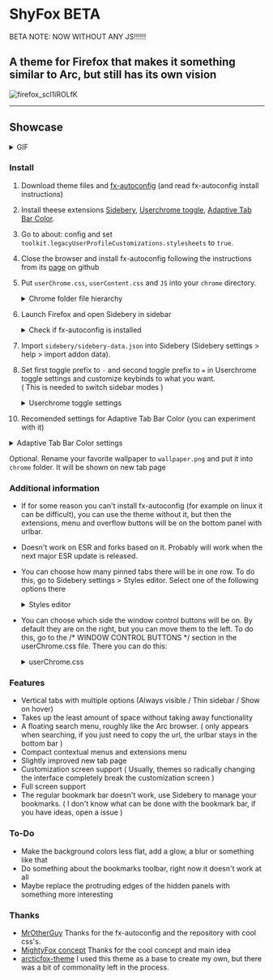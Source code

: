 # ShyFox   BETA

BETA NOTE: NOW WITHOUT ANY JS!!!!!!

A theme for Firefox that makes it something similar to Arc, but still has its own vision
------
![firefox_scl1iROLfK](https://github.com/Naezr/ShyFox/assets/95460152/3a29beaa-bfa9-49f8-b38f-a1b2cc12f3b5)

------

## Showcase
<details><summary>GIF</summary>

Window
![window](https://github.com/Naezr/ShyFox/assets/95460152/0a9f24b1-de38-42b9-a842-dd6197d1147d)
Fullscreen
![fullscreen](https://github.com/Naezr/ShyFox/assets/95460152/1f71cd04-d2fe-40ce-932b-8f4691aa8a2c)

</details>

### Install

1. Download theme files and [fx-autoconfig](https://github.com/MrOtherGuy/fx-autoconfig) (and read fx-autoconfig install instructions)     
2. Install theese extensions [Sidebery](https://addons.mozilla.org/en-US/firefox/addon/sidebery), [Userchrome toggle](https://addons.mozilla.org/en-US/firefox/addon/userchrome-toggle), [Adaptive Tab Bar Color](https://addons.mozilla.org/en-US/firefox/addon/adaptive-tab-bar-colour).     
3. Go to about: config and set `toolkit.legacyUserProfileCustomizations.stylesheets` to `true`.      
4. Close the browser and install fx-autoconfig following the instructions from its [page](https://github.com/MrOtherGuy/fx-autoconfig) on github
5. Put `userChrome.css`, `userContent.css` and `JS` into your `chrome` directory.
    <details><summary>Chrome folder file hierarchy</summary>
           
         chrome        
         ├ JS     
         │ └ move-buttons.uc.js     
         ├ utils       
         │ └ important files for fx-autoconfig work     
         ├ userChrome.css
         └ userContent.css

        (You can delete `CSS` and `resources` folders because it just examples for fx-autoconfig developers. This folders don't used in this theme)

   </details>
7. Launch Firefox and open Sidebery in sidebar
    <details><summary>Check if fx-autoconfig is installed</summary>

    A new menu item appears       
    ![изображение](https://github.com/Naezr/ShyFox/assets/95460152/2d4ef84a-0b3a-4630-a8ee-069b66107edf)

    </details>
  
8. Import `sidebery/sidebery-data.json` into Sidebery (Sidebery settings > help > import addon data).
9. Set first toggle prefix to `-` and second toggle prefix to `=` in Userchrome toggle settings and customize keybinds to what you want.       
    ( This is needed to switch sidebar modes )      <details><summary>Userchrome toggle settings</summary> !![изображение](https://github.com/Naezr/ShyFox/assets/95460152/855f9f9f-ed1c-49a6-b3d5-ccdc1ee56cab)
 </details>     
 
10. Recomended settings for Adaptive Tab Bar Color (you can experiment with it)

<details><summary>Adaptive Tab Bar Color settings</summary>  
    
![изображение](https://github.com/Naezr/ShyFox/assets/95460152/657a3809-ba99-4ebb-87fd-536762621bf4)  </details>

Optional. Rename your favorite wallpaper to `wallpaper.png` and put it into `chrome` folder. It will be shown on new tab page

### Additional information     
 - If for some reason you can't install fx-autoconfig (for example on linux it can be difficult), you can use the theme without it, but then the extensions, menu and overflow buttons will be on the bottom panel with urlbar.
 - Doesn't work on ESR and forks based on it. Probably will work when the next major ESR update is released.
 - You can choose how many pinned tabs there will be in one row. To do this, go to Sidebery settings > Styles editor. Select one of the following options there
   <details><summary>Styles editor</summary>
   
   ![Без имени](https://github.com/Naezr/ShyFox/assets/95460152/8be41969-a83f-4f1d-a530-8cb7aa6e2c47)
   
   </details>
 - You can choose which side the window control buttons will be on. By default they are on the right, but you can move them to the left. To do this, go to the /* WINDOW CONTROL BUTTONS */ section in the userChrome.css file. There you can do this:    
   <details><summary>userChrome.css</summary>
   
   ![Без имеdasdни](https://github.com/Naezr/ShyFox/assets/95460152/b3840862-7d17-47c1-ba15-dbd931654fa5)
   
   </details>
 
### Features    

 - Vertical tabs with multiple options (Always visible / Thin sidebar / Show on hover)
 - Takes up the least amount of space without taking away functionality
 - A floating search menu, roughly like the Arc browser. ( only appears when searching, if you just need to copy the url, the urlbar stays in the bottom bar )
 - Compact contextual menus and extensions menu
 - Slightly improved new tab page
 - Customization screen support ( Usually, themes so radically changing the interface completely break the customization screen )
 - Full screen support
 - The regular bookmark bar doesn't work, use Sidebery to manage your bookmarks. ( I don't know what can be done with the bookmark bar, if you have ideas, open a issue ) 

### To-Do

 - Make the background colors less flat, add a glow, a blur or something like that
 - Do something about the bookmarks toolbar, right now it doesn't work at all
 - Maybe replace the protruding edges of the hidden panels with something more interesting

### Thanks

 - [MrOtherGuy](https://github.com/MrOtherGuy)   Thanks for the fx-autoconfig and the repository with cool css's.
 - [MightyFox concept](https://www.reddit.com/r/FirefoxCSS/comments/195n51c/mightyfox_an_idea_need_help_to_build_it_up/)    Thanks for the cool concept and main idea
 - [arcticfox-theme](https://github.com/sirlan-ff00ff/arcticfox-theme)     I used this theme as a base to create my own, but there was a bit of commonality left in the process.
